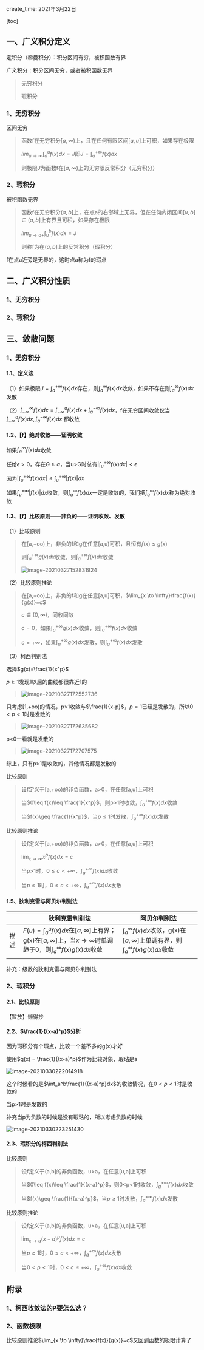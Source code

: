 create_time: 2021年3月22日

[toc]



## 一、广义积分定义

定积分（黎曼积分）：积分区间有穷，被积函数有界

广义积分：积分区间无穷，或者被积函数无界

> 无穷积分
>
> 瑕积分



### 1、无穷积分

区间无穷

> 函数f在无穷积分$[a,\infty)$上，且在任何有限区间$[a,u]$上可积，如果存在极限
>
> $lim_{u \to \infty} \int_a^uf(x)dx=J$即$J=\int_a^{+\infty}f(x)dx$
>
> 则极限$J$为函数f在$[a,\infty)$上的无穷限反常积分（无穷积分）



### 2、瑕积分

被积函数无界

> 函数f在无穷积分$(a,b]$上，在点a的右邻域上无界，但在任何内闭区间$[u,b] \in (a,b]$上有界且可积，如果存在极限
>
> $lim_{u \to a+} \int_u^bf(x)dx=J$
>
> 则称f为在$(a,b]$上的反常积分（瑕积分）

f在点a近旁是无界的，这时点a称为f的瑕点



## 二、广义积分性质

### 1、无穷积分



### 2、瑕积分





## 三、敛散问题

### 1、无穷积分

#### 1.1、定义法

（1）如果极限$J=\int_a^{+\infty}f(x)dx$存在，则$\int_a^{\infty}f(x)dx$收敛，如果不存在则$\int_a^{\infty}f(x)dx$发散



（2）$\int_{-\infty}^{\infty}f(x)dx = \int_{-\infty}^af(x)dx+\int_a^{-\infty}f(x)dx$，f在无穷区间收敛仅当$\int_{-\infty}^af(x)dx, \int_a^{-\infty}f(x)dx$ 都收敛



#### 1.2、【f】绝对收敛——证明收敛

如果$\int_a^{\infty}f(x)dx$收敛

任给$\epsilon >0$，存在$G \geq a$，当u>G时总有$|\int_u^{+\infty}f(x)dx|<\epsilon$



因为$|\int_u^{+\infty}f(x)dx|\leq \int_u^{+\infty}|f(x)|dx$

如果$\int_u^{+\infty}|f(x)|dx$收敛，则$\int_a^{\infty}f(x)dx$一定是收敛的，我们把$\int_a^{\infty}f(x)dx$称为绝对收敛



#### 1.3、【f】比较原则——非负的——证明收敛、发散

（1）比较原则

> 在[a,+oo)上，非负的f和g在任意[a,u)可积，且恒有$f(x)\leq g(x)$
>
> 则$\int_a^{+\infty}g(x)dx$收敛，则$\int_a^{+\infty}f(x)dx$收敛
>
> ![image-20210327152831924](C:\Users\lalalala\mathProject\math\华东数学分析\images\比较原则.png)



（2）比较原则推论

> 在[a,+oo)上，非负的f和g在任意[a,u]可积，$\lim_{x \to \infty}\frac{f(x)}{g(x)}=c$
>
> $c \in (0,\infty)$，同收同敛
>
> $c = 0$，如果$\int_a^{+\infty}g(x)dx$收敛，则$\int_a^{+\infty}f(x)dx$收敛
>
> $c=+\infty$，如果$\int_a^{+\infty}g(x)dx$发散，则$\int_a^{+\infty}f(x)dx$发散



（3）柯西判别法

选择$g(x)=\frac{1}{x^p}$

$p\geq 1$发现1以后的曲线都很靠近1的

> ![image-20210327172552736](C:\Users\lalalala\mathProject\math\华东数学分析\images\p函数1.jpg)

只考虑[1,+oo)的情况，p>1收敛与$\frac{1}{x-p}$，$p=1$已经是发散的，所以$0<p<1$时是发散的

> ![image-20210327172635682](C:\Users\lalalala\mathProject\math\华东数学分析\images\1_xp2.jpg)

p<0一看就是发散的

> ![image-20210327172707575](C:\Users\lalalala\mathProject\math\华东数学分析\images\1_xp3.jpg)

综上，只有p>1是收敛的，其他情况都是发散的



比较原则

>  设f定义于[a,+oo)的非负函数，a>0，在任意[a,u]上可积
>
> 当$0\leq f(x)\leq \frac{1}{x^p}$，则p>1时收敛，$\int_a^{+\infty}f(x)dx$收敛
>
> 当$f(x)\geq \frac{1}{x^p}$，当$p \leq 1$时发散，$\int_a^{+\infty}f(x)dx$发散



比较原则推论

> 设f定义于[a,+oo)的非负函数，a>0，在任意[a,u]上可积
>
> $\lim_{x \to \infty}x^pf(x)dx = c$
>
> 当p>1时，$0 \leq c <+\infty$，$\int_a^{+\infty}f(x)dx$收敛
>
> 当$p \leq 1$时，$0 \leq c <+\infty$，$\int_a^{+\infty}f(x)dx$发散



#### 1.5、狄利克雷与阿贝尔判别法

|      | 狄利克雷判别法                                               | 阿贝尔判别法                                                 |
| ---- | ------------------------------------------------------------ | ------------------------------------------------------------ |
| 描述 | $F(u)=\int_a^uf(x)dx$在$[a,\infty]$上有界；g(x)在$[a,\infty]$上，当$x \to \infty$时单调趋于0，则$\int_a^{\infty}f(x)g(x)dx$收敛 | $\int_a^{\infty}f(x)dx$收敛，g(x)在$[a,\infty]$上单调有界，则$\int_a^{\infty}f(x)g(x)dx$收敛 |
|      |                                                              |                                                              |



补充：级数的狄利克雷与阿贝尔判别法



### 2、瑕积分

#### 2.1、比较原则

【暂放】懒得抄



#### 2.2、$\frac{1}{(x-a)^p}$分析

因为瑕积分有个瑕点，比较一个差不多的g(x)才好

使用$g(x) = \frac{1}{(x-a)^p}$作为比较对象，瑕玷是a

![image-20210330222014918](C:\Users\lalalala\mathProject\math\华东数学分析\images\x-a^p的图.jpg)

这个时候看的是$\int_a^b\frac{1}{(x-a)^p}dx$的收敛情况，在$0<p<1$时是收敛的

当p>1时是发散的



补充当p为负数的时候是没有瑕玷的，所以考虑负数的时候

![image-20210330223251430](C:\Users\lalalala\mathProject\math\华东数学分析\images\x-a^p的负数图.jpg)



#### 2.3、瑕积分的柯西判别法

比较原则

>  设f定义于(a,b]的非负函数，u>a，在任意[u,a]上可积
>
>  当$0\leq f(x)\leq \frac{1}{(x-a)^p}$，则0<p<1时收敛，$\int_a^{+\infty}f(x)dx$收敛
>
>  当$f(x)\geq \frac{1}{(x-a)^p}$，当$p \geq 1$时发散，$\int_a^{+\infty}f(x)dx$发散



比较原则推论

> 设f定义于(a,b]的非负函数，u>a，在任意[u,a]上可积
>
> $\lim_{x \to a}(x-a)^pf(x)dx = c$
>
> 当$p \geq 1$时，$0 \leq c <+\infty$，$\int_a^{+\infty}f(x)dx$发散
>
> 当$0 <p < 1$时，$0 < c \leq +\infty$，$\int_a^{+\infty}f(x)dx$收敛



## 附录

### 1、柯西收敛法的P要怎么选？



### 2、函数极限

比较原则推论$\lim_{x \to \infty}\frac{f(x)}{g(x)}=c$又回到函数的极限计算了









